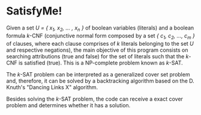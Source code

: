 # SatisfyMe!

Given a set *U = { x<sub>1</sub>, x<sub>2</sub>, ... , x<sub>n</sub> }* of boolean variables (literals) and a boolean formula *k*-CNF (conjunctive normal form composed by a set *{ c<sub>1</sub>, c<sub>2</sub>, ..., c<sub>m</sub> }* of clauses, where each clause comprises of *k* literals belonging to the set *U* and respective negations), the main objective of this program consists on searching attributions (true and false) for the set of literals such that the *k*-CNF is satisfied (true).
This is a NP-complete problem known as *k*-SAT.

The *k*-SAT problem can be interpreted as a generalized cover set problem and, therefore, it can be solved by a backtracking algorithm based on the D. Knuth's "Dancing Links X" algorithm.

Besides solving the *k*-SAT problem, the code can receive a exact cover problem and determines whether it has a solution.
